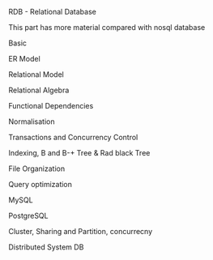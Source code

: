 RDB - Relational Database

This part has more material compared with nosql database

Basic

ER Model

Relational Model

Relational Algebra

Functional Dependencies

Normalisation

Transactions and Concurrency Control

Indexing, B and B-+ Tree & Rad black Tree

File Organization

Query optimization

MySQL

PostgreSQL

Cluster, Sharing and Partition, concurrecny

Distributed System DB


